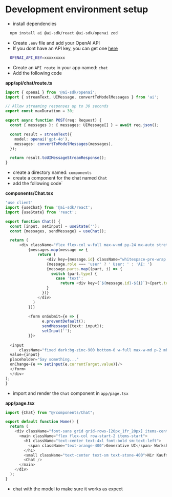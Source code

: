 # Development environment setup

- install dependencies

```bash
  npm install ai @ai-sdk/react @ai-sdk/openai zod
```

- Create `.env` file and add your OpenAI API
- If you dont have an API key, you can get one [here](https://platform.openai.com/account/api-keys)

```bash
  OPENAI_API_KEY=xxxxxxxxx
```

- Create an `API route` in your app named: `chat`
- Add the following code  

__app/api/chat/route.ts__
```typescript
import { openai } from '@ai-sdk/openai';
import { streamText, UIMessage, convertToModelMessages } from 'ai';

// Allow streaming responses up to 30 seconds
export const maxDuration = 30;

export async function POST(req: Request) {
  const { messages }: { messages: UIMessage[] } = await req.json();

  const result = streamText({
    model: openai('gpt-4o'),
    messages: convertToModelMessages(messages),
  });

  return result.toUIMessageStreamResponse();
}
```

- create a directory named: `components`
- create a component for the chat named `Chat`
- add the following code`

__components/Chat.tsx__
```typescript
'use client'
import {useChat} from '@ai-sdk/react';
import {useState} from 'react';

export function Chat() {
  const [input, setInput] = useState('');
  const {messages, sendMessage} = useChat();

  return (
      <div className="flex flex-col w-full max-w-md py-24 mx-auto stretch">
          {messages.map(message => {
              return (
                  <div key={message.id} className="whitespace-pre-wrap mb-3">
                  {message.role === 'user' ? ' User: ' : 'AI: '}
                  {message.parts.map((part, i) => {
                    switch (part.type) {
                      case 'text':
                        return <div key={`${message.id}-${i}`}>{part.text}</div>;
                  }
                })}
              </div>
            )
          })}
          
          <form onSubmit={e => {
                e.preventDefault();
                sendMessage({text: input});
                setInput('');
          }}>
  
  <input
      className="fixed dark:bg-zinc-900 bottom-0 w-full max-w-md p-2 mb-8 border border-zinc-300 dark:border-zinc-800 rounded shadow-xl"
  value={input}
  placeholder="Say something..."
  onChange={e => setInput(e.currentTarget.value)}/>
  </form>
  </div>
);
}

```

- import and render the `Chat` component in `app/page.tsx`

__app/page.tsx__
```typescript
import {Chat} from "@/components/Chat";

export default function Home() {
  return (
    <div className="font-sans grid grid-rows-[20px_1fr_20px] items-center justify-items-center min-h-screen p-8 pb-20 sm:p-20">
      <main className="flex flex-col row-start-2 items-start">
        <h1 className="text-center text-4xl font-bold sm:text-left">
          <span className="text-orange-400">Generative UI</span> Workshop Labs
        </h1>
        <small className="text-center text-sm text-stone-400">Nir Kaufman | 2025</small>
        <Chat />
      </main>
    </div>
  );
}
```

- chat with the model to make sure it works as expect
